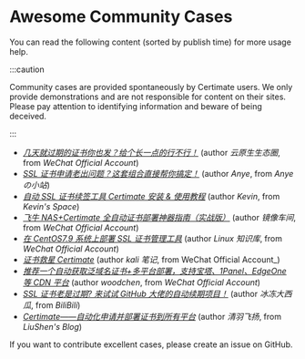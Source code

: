 ﻿# Awesome Community Cases

You can read the following content (sorted by publish time) for more usage help.

:::caution

Community cases are provided spontaneously by Certimate users. We only provide demonstrations and are not responsible for content on their sites. Please pay attention to identifying information and beware of being deceived.

:::

- [_几天就过期的证书你也发？给个长一点的行不行！_](https://mp.weixin.qq.com/s/EDdL0DIumGGnzI72TwAG-w) (author _云原生生态圈_, from _WeChat Official Account_)
- [_SSL 证书申请老出问题？这套组合直接帮你搞定！_](https://www.anye.xyz/archives/biEj2Hxb) (author _Anye_, from _Anye の小站_)
- [_自动 SSL 证书续签工具 Certimate 安装 & 使用教程_](https://www.shephe.com/website/certimate-ssl-auto-renewal-tutorial) (author _Kevin_, from _Kevin's Space_)
- [_飞牛 NAS+Certimate 全自动证书部署神器指南（实战版）_](https://mp.weixin.qq.com/s/3acJbLjuv944SRFgJ8vSgA) (author _镜像车间_, from _WeChat Official Account_)
- [_在 CentOS7.9 系统上部署 SSL 证书管理工具_](https://mp.weixin.qq.com/s/w1OUJPji28CoTfmcMQViHg) (author _Linux 知识库_, from _WeChat Official Account_)
- [_证书救星 Certimate_](https://mp.weixin.qq.com/s/RIMpyBbeQKU8kq4h2aHYkg) (author _kali 笔记_, from WeChat Official Account\_)
- [_推荐一个自动获取泛域名证书+多平台部署，支持宝塔、1Panel、EdgeOne 等 CDN 平台_](https://mp.weixin.qq.com/s/kQyLFhCCJpbfDDRKXxEZzg) (author _woodchen_, from _WeChat Official Account_)
- [_SSL 证书老是过期? 来试试 GitHub 大佬的自动续期项目！_](https://www.bilibili.com/video/BV1F591YzEUB) (author _冰冻大西瓜_, from _BiliBili_)
- [_Certimate——自动化申请并部署证书到所有平台_](https://blog.liushen.fun/posts/3a813929/) (author _清羽飞扬_, from _LiuShen's Blog_)

If you want to contribute excellent cases, please create an issue on GitHub.
